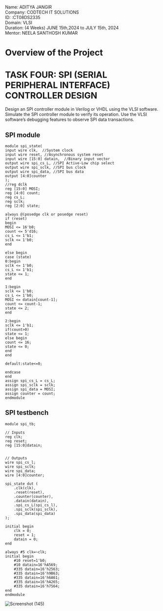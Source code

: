 Name: ADITYA JANGIR<br />
Company: CODTECH IT SOLUTIONS<br />
ID: :CT08DS2335<br />
Domain: VLSI<br />
Duration: (4 Weeks) JUNE 15th,2024 to JULY 15th, 2024<br />
Mentor: NEELA SANTHOSH KUMAR<br />

# Overview of the Project
# TASK FOUR: SPI (SERIAL PERIPHERAL INTERFACE) CONTROLLER DESIGN

Design an SPI controller module in Verilog or VHDL using the
VLSI software. Simulate the SPI controller module to verify its
operation. Use the VLSI software’s debugging features to
observe SPI data transactions.

## SPI module

```
module spi_state(
input wire clk,  //System clock
input wire reset, //Asynchronous system reset
input wire [15:0] datain,  //Binary input vector
output wire spi_cs_L, //SPI Active-Low chip select
output wire spi_sclk, //SPI bus clock
output wire spi_data, //SPI bus data
output [4:0]counter
);
//reg dclk
reg [15:0] MOSI;
reg [4:0] count;
reg cs_L;
reg sclk;
reg [2:0] state;

always @(posedge clk or posedge reset)
if (reset)
begin 
MOSI <= 16'b0;
count <= 5'd16;
cs_L <= 1'b1;
sclk <= 1'b0;
end

else begin
case (state)
0:begin
sclk <= 1'b0;
cs_L <= 1'b1;
state <= 1;
end

1:begin
sclk <= 1'b0;
cs_L <= 1'b0;
MOSI <= datain[count-1];
count <= count-1;
state <= 2;
end

2:begin
sclk <= 1'b1;
if(count>0)
state <= 1;
else begin
count <= 16;
state <= 0;
end
end

default:state<=0;

endcase
end
assign spi_cs_L = cs_L;
assign spi_sclk = sclk;
assign spi_data = MOSI;
assign counter = count;
endmodule
```

## SPI testbench
```
module spi_tb;

// Inputs
reg clk;
reg reset;
reg [15:0]datain;


// Outputs
wire spi_cs_l;
wire spi_sclk;
wire spi_data;
wire [4:0]counter;

spi_state dut (
    .clk(clk),
    .reset(reset),
    .counter(counter),
    .datain(datain),
    .spi_cs_L(spi_cs_l),
    .spi_sclk(spi_sclk),
    .spi_data(spi_data)
);

initial begin
    clk = 0;
    reset = 1;
    datain = 0;
end

always #5 clk=~clk;
initial begin
    #10 reset=1'b0;
    #10 datain=16'hA569;
    #335 datain=16'h2563;
    #335 datain=16'h9B63;
    #335 datain=16'h6A61;
    #335 datain=16'hA265;
    #335 datain=16'h7564;
end
endmodule
```
![Screenshot (145)](https://github.com/harris8099/CODTECH-Task2/assets/108947643/720baf69-c31a-4964-bc81-7508f09052a1)


